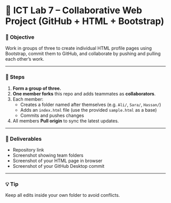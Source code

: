 # 🧪 ICT Lab 7 – Collaborative Web Project (GitHub + HTML + Bootstrap)

### 🎯 Objective
Work in groups of three to create individual HTML profile pages using Bootstrap, commit them to GitHub, and collaborate by pushing and pulling each other’s work.

---

### 🧭 Steps

1. **Form a group of three.**
2. **One member forks** this repo and adds teammates as **collaborators**.
3. Each member:
   - Creates a folder named after themselves (e.g. `Ali/`, `Sara/`, `Hassan/`)
   - Adds an `index.html` file (use the provided `sample.html` as a base)
   - Commits and pushes changes
4. All members **Pull origin** to sync the latest updates.

---

### 🧩 Deliverables
- Repository link  
- Screenshot showing team folders  
- Screenshot of your HTML page in browser  
- Screenshot of your GitHub Desktop commit

---

### 💡 Tip
Keep all edits inside your own folder to avoid conflicts.
